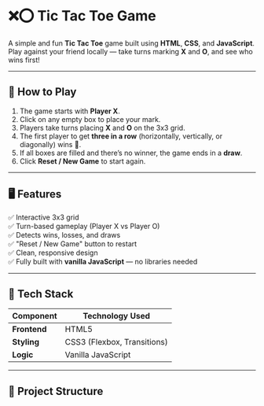 # ❌⭕ Tic Tac Toe Game

A simple and fun **Tic Tac Toe** game built using **HTML**, **CSS**, and **JavaScript**.  
Play against your friend locally — take turns marking **X** and **O**, and see who wins first!

---

## 🧠 How to Play

1. The game starts with **Player X**.
2. Click on any empty box to place your mark.
3. Players take turns placing **X** and **O** on the 3x3 grid.
4. The first player to get **three in a row** (horizontally, vertically, or diagonally) wins 🎉.
5. If all boxes are filled and there’s no winner, the game ends in a **draw**.
6. Click **Reset / New Game** to start again.

---

## 🖥️ Features

✅ Interactive 3x3 grid  
✅ Turn-based gameplay (Player X vs Player O)  
✅ Detects wins, losses, and draws  
✅ "Reset / New Game" button to restart  
✅ Clean, responsive design  
✅ Fully built with **vanilla JavaScript** — no libraries needed  

---

## 🧩 Tech Stack

| Component | Technology Used |
|------------|----------------|
| **Frontend** | HTML5 |
| **Styling** | CSS3 (Flexbox, Transitions) |
| **Logic** | Vanilla JavaScript |

---

## 📂 Project Structure

